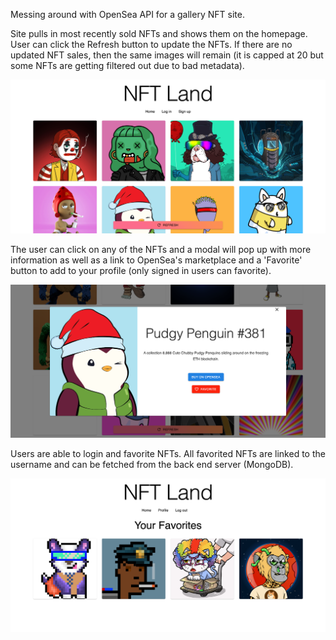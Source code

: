 Messing around with OpenSea API for a gallery NFT site.

Site pulls in most recently sold NFTs and shows them on the homepage. User can click the Refresh button to update the NFTs. If there are no updated NFT sales, then the same images will remain (it is capped at 20 but some NFTs are getting filtered out due to bad metadata).

![Home Page](/project_images/HomePage.png)

The user can click on any of the NFTs and a modal will pop up with more information as well as a link to OpenSea's marketplace and a 'Favorite' button to add to your profile (only signed in users can favorite).

![NFT Modal](/project_images/NFTCard.png)

Users are able to login and favorite NFTs. All favorited NFTs are linked to the username and can be fetched from the back end server (MongoDB).

![Profile Page](/project_images/ProfilePage.png)